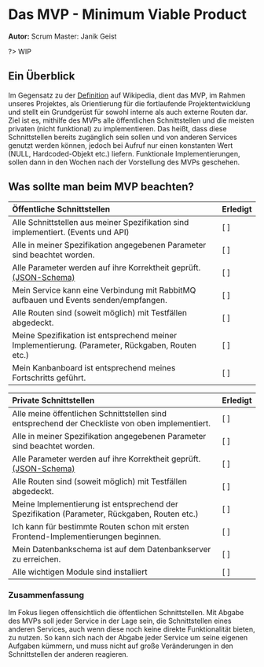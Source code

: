 # Das MVP - Minimum Viable Product

**Autor:** Scrum Master: Janik Geist

?> WIP
## Ein Überblick
Im Gegensatz zu der [Definition](https://de.wikipedia.org/wiki/Minimum_Viable_Product) auf Wikipedia, dient das MVP, 
im Rahmen unseres Projektes, als Orientierung für die fortlaufende Projektentwicklung und stellt ein Grundgerüst für 
sowohl interne als auch externe Routen dar. Ziel ist es, mithilfe des MVPs alle öffentlichen Schnittstellen und die meisten 
privaten (nicht funktional) zu implementieren. Das heißt, dass diese Schnittstellen bereits zugänglich sein sollen und von 
anderen Services genutzt werden können, jedoch bei Aufruf nur einen konstanten Wert (NULL, Hardcoded-Objekt etc.) liefern. 
Funktionale Implementierungen, sollen dann in den Wochen nach der Vorstellung des MVPs geschehen. 

## Was sollte man beim MVP beachten?

| Öffentliche Schnittstellen                                                                          | Erledigt |
|:----------------------------------------------------------------------------------------------------|:---------|
| Alle Schnittstellen aus meiner Spezifikation sind implementiert. (Events und API)                   | [ ]      |
| Alle in meiner Spezifikation angegebenen Parameter sind beachtet worden.                            | [ ]      |
| Alle Parameter werden auf ihre Korrektheit geprüft. [(JSON-Schema)](../json_schema_tutorial.md)     | [ ]      |
| Mein Service kann eine Verbindung mit RabbitMQ aufbauen und Events senden/empfangen.                | [ ]      |
| Alle Routen sind (soweit möglich) mit Testfällen abgedeckt.                                         | [ ]      |
| Meine Spezifikation ist entsprechend meiner Implementierung. (Parameter, Rückgaben, Routen etc.)    | [ ]      |
| Mein Kanbanboard ist entsprechend meines Fortschritts geführt.                                      | [ ]      |

| Private Schnittstellen                                                                          | Erledigt |
|:------------------------------------------------------------------------------------------------|:---------|
| Alle meine öffentlichen Schnittstellen sind entsprechend der Checkliste von oben implementiert. | [ ]      |
| Alle in meiner Spezifikation angegebenen Parameter sind beachtet worden.                        | [ ]      |
| Alle Parameter werden auf ihre Korrektheit geprüft. [(JSON-Schema)](../json_schema_tutorial.md) | [ ]      |
| Alle Routen sind (soweit möglich) mit Testfällen abgedeckt.                                     | [ ]      |
| Meine Implementierung ist entsprechend der Spezifikation (Parameter, Rückgaben, Routen etc.)    | [ ]      |
| Ich kann für bestimmte Routen schon mit ersten Frontend-Implementierungen beginnen.             | [ ]      |
| Mein Datenbankschema ist auf dem Datenbankserver zu erreichen.                                  | [ ]      |
| Alle wichtigen Module sind installiert                                                          | [ ]      |

### Zusammenfassung
Im Fokus liegen offensichtlich die öffentlichen Schnittstellen. Mit Abgabe des MVPs soll jeder Service in der Lage sein,
die Schnittstellen eines anderen Services, auch wenn diese noch keine direkte Funktionalität bieten, zu nutzen. 
So kann sich nach der Abgabe jeder Service um seine eigenen Aufgaben kümmern, und muss nicht auf große Veränderungen in 
den Schnittstellen der anderen reagieren.
